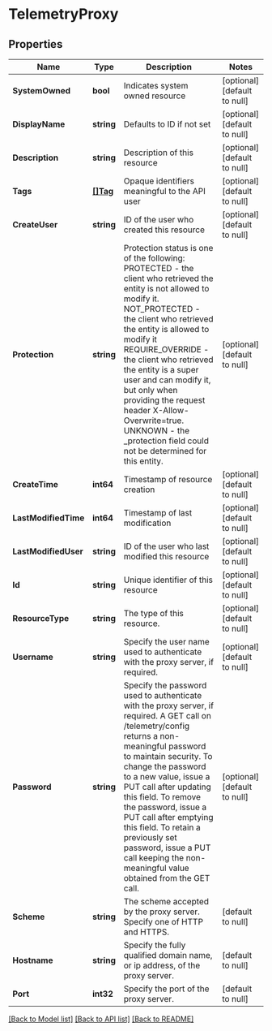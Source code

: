 # TelemetryProxy

## Properties
Name | Type | Description | Notes
------------ | ------------- | ------------- | -------------
**SystemOwned** | **bool** | Indicates system owned resource | [optional] [default to null]
**DisplayName** | **string** | Defaults to ID if not set | [optional] [default to null]
**Description** | **string** | Description of this resource | [optional] [default to null]
**Tags** | [**[]Tag**](Tag.md) | Opaque identifiers meaningful to the API user | [optional] [default to null]
**CreateUser** | **string** | ID of the user who created this resource | [optional] [default to null]
**Protection** | **string** | Protection status is one of the following: PROTECTED - the client who retrieved the entity is not allowed             to modify it. NOT_PROTECTED - the client who retrieved the entity is allowed                 to modify it REQUIRE_OVERRIDE - the client who retrieved the entity is a super                    user and can modify it, but only when providing                    the request header X-Allow-Overwrite&#x3D;true. UNKNOWN - the _protection field could not be determined for this           entity.  | [optional] [default to null]
**CreateTime** | **int64** | Timestamp of resource creation | [optional] [default to null]
**LastModifiedTime** | **int64** | Timestamp of last modification | [optional] [default to null]
**LastModifiedUser** | **string** | ID of the user who last modified this resource | [optional] [default to null]
**Id** | **string** | Unique identifier of this resource | [optional] [default to null]
**ResourceType** | **string** | The type of this resource. | [optional] [default to null]
**Username** | **string** | Specify the user name used to authenticate with the proxy server, if required.  | [optional] [default to null]
**Password** | **string** | Specify the password used to authenticate with the proxy server, if required. A GET call on /telemetry/config returns a non-meaningful password to maintain security. To change the password to a new value, issue a PUT call after updating this field. To remove the password, issue a PUT call after emptying this field. To retain a previously set password, issue a PUT call keeping the non-meaningful value obtained from the GET call.  | [optional] [default to null]
**Scheme** | **string** | The scheme accepted by the proxy server. Specify one of HTTP and HTTPS.  | [default to null]
**Hostname** | **string** | Specify the fully qualified domain name, or ip address, of the proxy server.  | [default to null]
**Port** | **int32** | Specify the port of the proxy server. | [default to null]

[[Back to Model list]](../README.md#documentation-for-models) [[Back to API list]](../README.md#documentation-for-api-endpoints) [[Back to README]](../README.md)

